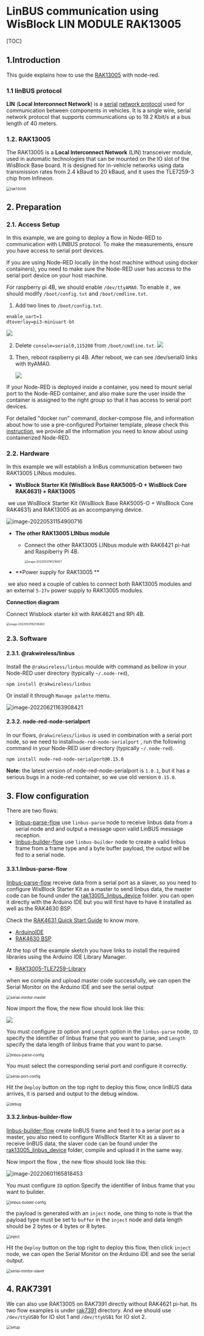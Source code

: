 # LinBUS communication using WisBlock LIN MODULE RAK13005

[TOC]

## 1.Introduction

This guide explains how to use the [RAK13005](https://docs.rakwireless.com/Product-Categories/WisBlock/RAK13005/Overview/)  with node-red.

### 1.1 linBUS protocol

**LIN** (**Local Interconnect Network**) is a [serial](https://en.wikipedia.org/wiki/Serial_communication) [network protocol](https://en.wikipedia.org/wiki/Network_protocol) used for communication between components in vehicles. It is a single wire, serial network protocol that supports communications up to 19.2 Kbit/s at a bus length of 40 meters. 

### 1.2. RAK13005

The RAK13005 is a **Local Interconnect Network** (LIN) transceiver module, used in automatic technologies that can be mounted on the IO slot of the WisBlock Base board. It is designed for in-vehicle networks using data transmission rates from 2.4 kBaud to 20 kBaud, and it uses the TLE7259-3 chip from Infineon.

<img src="assets/rak13005.png" alt="rak13005" style="zoom:67%;" />

## 2. Preparation

### 2.1. Access Setup

In this example, we are going to deploy a flow in Node-RED to communication with LINBUS protocol. To make the measurements, ensure you have access to serial port devices. 

If you are using Node-RED locally (in the host machine without using docker containers), you need to make sure the Node-RED user has access to the serial port device on your host machine.

For raspberry pi 4B,  we should enable `/dev/ttyAMA0`. To enable it , we should modify `/boot/config.txt` and `/boot/cmdline.txt`.

1. Add two lines to `/boot/config.txt`.

```
enable_uart=1
dtoverlay=pi3-miniuart-bt
```

![](assets/image-config.png)

2. Delete `console=serial0,115200` from `/boot/cmdline.txt`.
   ![](assets/image-cmdline.png)

3. Then, reboot raspberry pi 4B. After reboot,  we can see /dev/serial0 links with ttyAMA0.

   ![](assets/image-serial.png)

If your Node-RED is deployed inside a container, you need to mount serial port to the Node-RED container, and also make sure the user inside the container is assigned to the right group so that it has access to serial port  devices.

For detailed "docker run" command, docker-compose file, and information about how to use a pre-configured Portainer template, please check this [instruction](../../../README-Docker/README.md), we provide all the information you need to know about using containerized Node-RED.

### 2.2. Hardware

In this example we will establish a linBus communication between two RAK13005 LINbus modules.  

- **WisBlock Starter Kit (WisBlock Base RAK5005-O + WisBlock Core RAK4631) + RAK13005**

​	we use WisBlock Starter Kit (WisBlock Base RAK5005-O + WisBlock Core RAK4631) and RAK13005 as an accompanying device.

![image-20220531154900716](assets/image-20220531154900716.png)



- **The other RAK13005 LINbus module**

  - Connect the other RAK13005 LINbus module with RAK6421 pi-hat and Raspiberry Pi 4B.

    <img src="assets/image-20220531161216827.png" alt="image-20220531161216827" style="zoom:50%;" />

- **Power supply for RAK13005 **

​	we also need a couple of cables to connect both RAK13005 modules and an external `5-27v` power supply  to RAK13005 modules.

**Connection diagram**

Connect Wisblock starter kit with RAK4621 and RPi 4B.

<img src="assets/image-20220531162136463.png" alt="image-20220531162136463" style="zoom:50%;" />

### 2.3. Software

#### 2.3.1. @rakwireless/linbus

Install the `@rakwireless/linbus` moulde with command as bellow in your Node-RED user directory (typically `~/.node-red`), 

```
npm install @rakwireless/linbus
```

Or install it through `Manage palette` menu.

![image-20220621163908421](assets/image-20220621163908421.png)

#### 2.3.2. node-red-node-serialport

In our flows, `@rakwireless/linbus`  is used in combination with a serial port node, so we need to install`node-red-node-serialport` , run the following command in your Node-RED user directory (typically `~/.node-red`).

```
npm install node-red-node-serialport@0.15.0 
```

**Note:** the latest version of node-red-node-serialport is `1.0.1`, but it has a serious bugs in a node-red container, so we use old version `0.15.0`.

## 3. Flow configuration

 There are two flows:

-  [linbus-parse-flow](linbus-parse-example.json) use `linbus-parse` node to receive linbus data from a serial node and and output a message upon valid LinBUS message reception.
-  [linbus-builder-flow](linbus-builder-example.json) use `linbus-builder` node to create a valid linbus frame from a frame type and a byte buffer payload, the output will be fed to a serial node.

#### 3.3.1.linbus-parse-flow

 [linbus-parse-flow](linbus-parse-example.json) receive data from a serial port as a slaver,  so you need to configure WisBlock Starter Kit as a master to send linbus data, the master code can be found under the [rak13005_linbus_device](rak13005_linbus_device/rak13005_linbus_master.ino) folder. you can open it directly with the Arduino IDE but you will first have to have it installed as well as the RAK4630 BSP. 

Check the [RAK4631 Quick Start Guide](https://docs.rakwireless.com/Product-Categories/WisBlock/RAK4631/Quickstart) to know more.

- [ArduinoIDE](https://www.arduino.cc/en/Main/Software)
- [RAK4630 BSP](https://github.com/RAKWireless/RAK-nRF52-Arduino)

At the top of the example sketch you have links to install the required libraries using the Arduino IDE Library Manager.

- [RAK13005-TLE7259-Library](https://github.com/RAKWireless/RAK13005-TLE7259-Library)

when we compile and upload master code successfully, we can open the Serial Monitor on the Arduino IDE and see the serial output 

<img src="assets/serial-minitor-master.png" alt="serial-minitor-master" style="zoom:67%;" />

Now import the flow, the new flow should look like this:

![](assets/linbus-parse-flow.png)

You must configure `ID` option and `Length` option in the `linbus-parse` node,  `ID` specify the identifier of linbus frame that you want to parse, and `Length` specify the data length of linbus frame that you want to parse.

<img src="assets/linbus-parse-config.png" alt="linbus-parse-config" style="zoom:67%;" />

You must select the corresponding serial port and configure it correctly. 

<img src="assets/serial-port-config.png" alt="serial-port-config" style="zoom:67%;" />

Hit the `Deploy` button on the top right to deploy this flow, once linBUS data arrives,  it is parsed and output to the debug window.

<img src="assets/debug.png" alt="debug" style="zoom:67%;" />

#### 3.3.2.linbus-builder-flow

[linbus-builder-flow](linbus-builder-example.json)  create linBUS frame and feed it to a seriar port as a master,  you also need to configure WisBlock Starter Kit as a slaver to receive linBUS data, the slaver code can be found under the  [rak13005_linbus_device](rak13005_linbus_device/rak13005_linbus_slaver.ino) folder, compile and upload it in the same way. 

Now import the flow , the new flow should look like this:

![image-20220601165818453](assets/linbus-builder-flow.png)

You must configure `ID` option Specify the identifier of linbus frame that you want to builder.

<img src="assets/linbus-builder-config.png" alt="linbus-builder-config" style="zoom:67%;" />

the payload is generated with an `inject` node, one thing to note is that the payload type must be set to `buffer` in the `inject` node and data length should be 2 bytes or 4 bytes or 8 bytes.

<img src="assets/inject.png" alt="inject" style="zoom:67%;" />

Hit the `Deploy` button on the top right to deploy this flow, then click `inject` node,  we can open the Serial Monitor on the Arduino IDE and see the serial output. 

<img src="assets/serial-minitor-slaver.png" alt="serial-minitor-slaver" style="zoom:67%;" />

## 4. RAK7391

We can also use RAK13005 on RAK7391 directly without RAK4621 pi-hat. Its two flow examples is under [rak7391](./rak7391) directory. And we should use `/dev/ttyUSB0` for IO slot 1 and `/dev/ttyUSB1` for IO slot 2.

<img src="assets/setup.png" alt="setup" style="zoom:67%;" />

